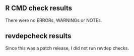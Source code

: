 ## R CMD check results
There were no ERRORs, WARNINGs or NOTEs.

## revdepcheck results

Since this was a patch release, I did not run revdep checks.
